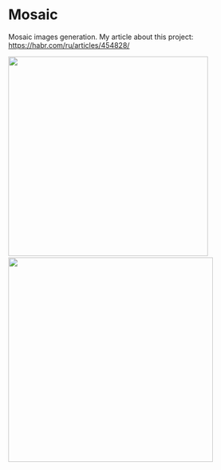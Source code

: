 # Mosaic
Mosaic images generation. My article about this project: https://habr.com/ru/articles/454828/

<p align="center">
  <div class="nav3" style="height:705px;">
    <img src="https://habrastorage.org/getpro/habr/post_images/dc8/729/395/dc87293957d6476e4a865de29d665414.jpg" width="400">
    &nbsp;&nbsp;&nbsp;
    <img src="https://habrastorage.org/getpro/habr/post_images/df8/ecd/b6e/df8ecdb6e4ad0c7bf55cc1f7a21fcac0.jpg" width="410">
  </div>
</p>

